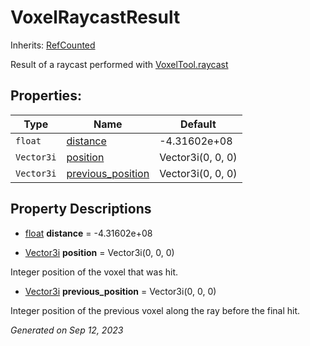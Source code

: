# VoxelRaycastResult

Inherits: [RefCounted](https://docs.godotengine.org/en/stable/classes/class_refcounted.html)

Result of a raycast performed with [VoxelTool.raycast](api/VoxelTool.md#i_raycast)

## Properties: 


Type        | Name                                       | Default           
----------- | ------------------------------------------ | ------------------
`float`     | [distance](#i_distance)                    | -4.31602e+08      
`Vector3i`  | [position](#i_position)                    | Vector3i(0, 0, 0) 
`Vector3i`  | [previous_position](#i_previous_position)  | Vector3i(0, 0, 0) 
<p></p>

## Property Descriptions

- [float](https://docs.godotengine.org/en/stable/classes/class_float.html)<span id="i_distance"></span> **distance** = -4.31602e+08


- [Vector3i](https://docs.godotengine.org/en/stable/classes/class_vector3i.html)<span id="i_position"></span> **position** = Vector3i(0, 0, 0)

Integer position of the voxel that was hit.

- [Vector3i](https://docs.godotengine.org/en/stable/classes/class_vector3i.html)<span id="i_previous_position"></span> **previous_position** = Vector3i(0, 0, 0)

Integer position of the previous voxel along the ray before the final hit.

_Generated on Sep 12, 2023_
